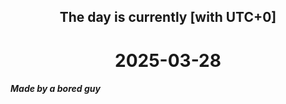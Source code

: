 <h2 align=center>The day is currently [with UTC+0]</h2>
<h1 align=center><!--TIME BEGIN-->2025-03-28<!--TIME END--></h1>
<h5>Made by a bored guy</h5>
